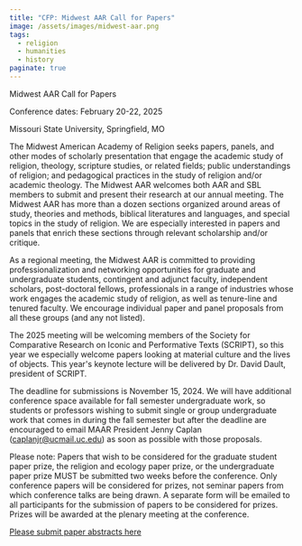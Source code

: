 ```yaml
---
title: "CFP: Midwest AAR Call for Papers"
image: /assets/images/midwest-aar.png
tags:
  - religion
  - humanities
  - history
paginate: true   
---
```

Midwest AAR Call for Papers

Conference dates: February 20-22, 2025

Missouri State University, Springfield, MO

The Midwest American Academy of Religion seeks papers, panels, and other modes of scholarly presentation that engage the academic study of religion, theology, scripture studies, or related fields; public understandings of religion; and pedagogical practices in the study of religion and/or academic theology. The Midwest AAR welcomes both AAR and SBL members to submit and present their research at our annual meeting. The Midwest AAR has more than a dozen sections organized around areas of study, theories and methods, biblical literatures and languages, and special topics in the study of religion. We are especially interested in papers and panels that enrich these sections through relevant scholarship and/or critique. 

As a regional meeting, the Midwest AAR is committed to providing professionalization and networking opportunities for graduate and undergraduate students, contingent and adjunct faculty, independent scholars, post-doctoral fellows, professionals in a range of industries whose work engages the academic study of religion, as well as tenure-line and tenured faculty. We encourage individual paper and panel proposals from all these groups (and any not listed).

The 2025 meeting will be welcoming members of the Society for Comparative Research on Iconic and Performative Texts (SCRIPT), so this year we especially welcome papers looking at material culture and the lives of objects. This year's keynote lecture will be delivered by Dr. David Dault, president of SCRIPT.

The deadline for submissions is November 15, 2024. We will have additional conference space available for fall semester undergraduate work, so students or professors wishing to submit single or group undergraduate work that comes in during the fall semester but after the deadline are encouraged to email MAAR President Jenny Caplan (caplanjr@ucmail.uc.edu) as soon as possible with those proposals.

Please note: Papers that wish to be considered for the graduate student paper prize, the religion and ecology paper prize, or the undergraduate paper prize MUST be submitted two weeks before the conference. Only conference papers will be considered for prizes, not seminar papers from which conference talks are being drawn. A separate form will be emailed to all participants for the submission of papers to be considered for prizes. Prizes will be awarded at the plenary meeting at the conference.

[Please submit paper abstracts here](https://forms.gle/d8nXmPRRWCSsb1M8A)